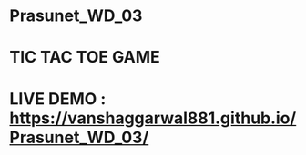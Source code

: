 # Prasunet_WD_03
# TIC TAC TOE GAME
# LIVE DEMO : https://vanshaggarwal881.github.io/Prasunet_WD_03/
